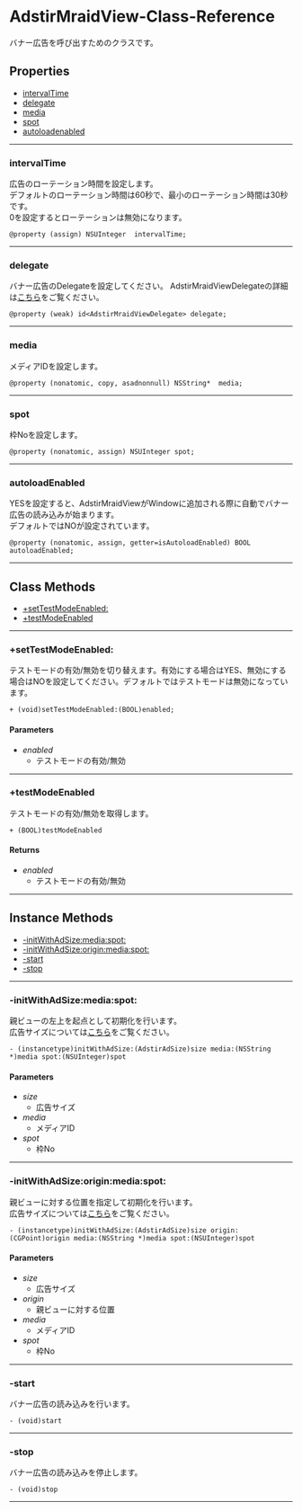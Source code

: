 # AdstirMraidView-Class-Reference

バナー広告を呼び出すためのクラスです。

## Properties

* [intervalTime](#intervaltime)
* [delegate](#delegate)
* [media](#media)
* [spot](#spot)
* [autoloadenabled](#autoloadenabled)

***

### intervalTime
広告のローテーション時間を設定します。  
デフォルトのローテーション時間は60秒で、最小のローテーション時間は30秒です。  
0を設定するとローテーションは無効になります。
```objc
@property (assign) NSUInteger  intervalTime;
```

***

### delegate
バナー広告のDelegateを設定してください。
AdstirMraidViewDelegateの詳細は[こちら](AdstirMraidViewDelegate-Protocol-Reference.md)をご覧ください。

```objc
@property (weak) id<AdstirMraidViewDelegate> delegate;
```

***


### media
メディアIDを設定します。

```objc
@property (nonatomic, copy, asadnonnull) NSString*  media;
```

***

### spot
枠Noを設定します。

```objc
@property (nonatomic, assign) NSUInteger spot;
```

***

### autoloadEnabled
YESを設定すると、AdstirMraidViewがWindowに追加される際に自動でバナー広告の読み込みが始まります。  
デフォルトではNOが設定されています。

```objc
@property (nonatomic, assign, getter=isAutoloadEnabled) BOOL autoloadEnabled;
```

***

## Class Methods

* [+setTestModeEnabled:](#settestmodeenabled)
* [+testModeEnabled](#testmodeenabled)

***

### +setTestModeEnabled:
テストモードの有効/無効を切り替えます。有効にする場合はYES、無効にする場合はNOを設定してください。デフォルトではテストモードは無効になっています。
```objc
+ (void)setTestModeEnabled:(BOOL)enabled;
```

#### Parameters
* _enabled_
    * テストモードの有効/無効

***

### +testModeEnabled
テストモードの有効/無効を取得します。

```objc
+ (BOOL)testModeEnabled
```

#### Returns
* _enabled_
    * テストモードの有効/無効

***

## Instance Methods

* [-initWithAdSize:media:spot:](#-initwithadsizemediaspot)
* [-initWithAdSize:origin:media:spot:](#-initwithadsizeoriginmediaspot)
* [-start](#-start)
* [-stop](#-stop)

***

### -initWithAdSize:media:spot:
親ビューの左上を起点として初期化を行います。  
広告サイズについては[こちら](../../ad/banner.md#対応している広告サイズ)をご覧ください。

```objc
- (instancetype)initWithAdSize:(AdstirAdSize)size media:(NSString *)media spot:(NSUInteger)spot
```

#### Parameters
* _size_
    * 広告サイズ
* _media_
    * メディアID
* _spot_
    * 枠No

***

### -initWithAdSize:origin:media:spot:
親ビューに対する位置を指定して初期化を行います。  
広告サイズについては[こちら](../../ad/banner.md#対応している広告サイズ)をご覧ください。

```objc
- (instancetype)initWithAdSize:(AdstirAdSize)size origin:(CGPoint)origin media:(NSString *)media spot:(NSUInteger)spot
```

#### Parameters
* _size_
    * 広告サイズ
* _origin_
    * 親ビューに対する位置
* _media_
    * メディアID
* _spot_
    * 枠No

***

### -start
バナー広告の読み込みを行います。
```objc
- (void)start
```

***

### -stop
バナー広告の読み込みを停止します。
```objc
- (void)stop
```

***